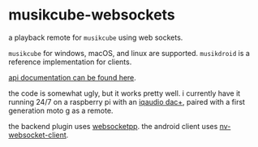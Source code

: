 # musikcube-websockets
a playback remote for `musikcube` using web sockets. 

`musikcube` for windows, macOS, and linux are supported. `musikdroid` is a reference implementation for clients.

[api documentation can be found here](https://github.com/clangen/musikcube/wiki/remote-api-documentation).

the code is somewhat ugly, but it works pretty well. i currently have it running 24/7 on a raspberry pi with an [iqaudio dac+](http://iqaudio.co.uk/audio/8-pi-dac-0712411999643.html), paired with a first generation moto g as a remote. 

the backend plugin uses [websocketpp](https://github.com/zaphoyd/websocketpp). the android client uses [nv-websocket-client](https://github.com/TakahikoKawasaki/nv-websocket-client).
